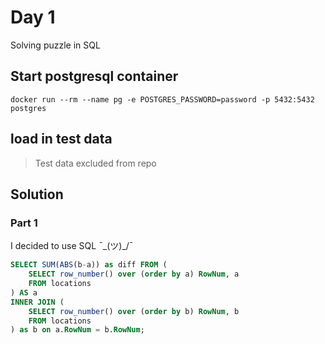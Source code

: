 # Day 1

Solving puzzle in SQL

## Start postgresql container

```shell
docker run --rm --name pg -e POSTGRES_PASSWORD=password -p 5432:5432 postgres
```

## load in test data

> Test data excluded from repo


## Solution

### Part 1

I decided to use SQL ¯\_(ツ)_/¯

```sql
SELECT SUM(ABS(b-a)) as diff FROM (
    SELECT row_number() over (order by a) RowNum, a
    FROM locations
) AS a
INNER JOIN (
    SELECT row_number() over (order by b) RowNum, b
    FROM locations
) as b on a.RowNum = b.RowNum;
```